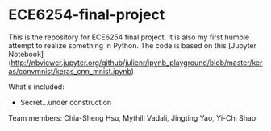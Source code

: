 # ECE6254-final-project

This is the repository for ECE6254 final project. It is also my first humble attempt to realize something in Python. The code is based on this [Jupyter Notebook] (http://nbviewer.jupyter.org/github/julienr/ipynb_playground/blob/master/keras/convmnist/keras_cnn_mnist.ipynb)

What's included:
- Secret...under construction

Team members: Chia-Sheng Hsu, Mythili Vadali, Jingting Yao, Yi-Chi Shao

